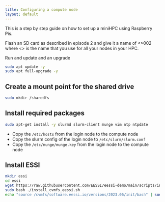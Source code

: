 ```yaml
---
title: Configuring a compute node
layout: default
---
```


This is a step by step guide on how to set up a miniHPC using Raspberry Pis.

Flash an SD card as described in episode 2 and give it a name of <<nodename>>002 where <<nodename>> is the
name that you use for all your nodes in your HPC.

Run and update and an upgrade
```bash
sudo apt update -y
sudo apt full-upgrade -y
```

## Create a mount point for the shared drive

```bash
sudo mkdir /sharedfs
```

## Install required packages

```bash
sudo apt-get install -y slurmd slurm-client munge vim ntp ntpdate
```

- Copy the `/etc/hosts` from the login node to the compute node
- Copy the slurm config of the login node to `/etc/slurm/slurm.conf`
- Copy the `/etc/munge/munge.key` from the login node to the compute node

## Install ESSI

```bash
mkdir essi
cd essi
wget https://raw.githubusercontent.com/EESSI/eessi-demo/main/scripts/install_cvmfs_eessi.sh
sudo bash ./install_cvmfs_eessi.sh
echo "source /cvmfs/software.eessi.io/versions/2023.06/init/bash" | sudo tee -a /etc/profile
```


